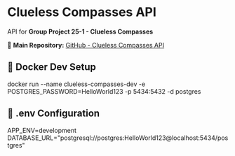 # Clueless Compasses API  

API for **Group Project 25-1 - Clueless Compasses**  

🔗 **Main Repository:** [GitHub - Clueless Compasses API](https://github.com/BIT-Studio-3/group-project-25-1-clueless-compasses)  

## 🐳 Docker Dev Setup
docker run --name clueless-compasses-dev -e POSTGRES_PASSWORD=HelloWorld123 -p 5434:5432 -d postgres 

## 🌱 .env Configuration

APP_ENV=development
DATABASE_URL="postgresql://postgres:HelloWorld123@localhost:5434/postgres"
